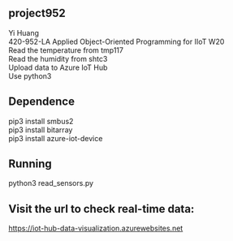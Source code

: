 ## project952
Yi Huang  
420-952-LA Applied Object-Oriented Programming for IIoT W20  
Read the temperature from tmp117  
Read the humidity from shtc3  
Upload data to Azure IoT Hub  
Use python3  
## Dependence
pip3 install smbus2  
pip3 install bitarray  
pip3 install azure-iot-device  
## Running
python3 read_sensors.py  
## Visit the url to check real-time data:
https://iot-hub-data-visualization.azurewebsites.net  
